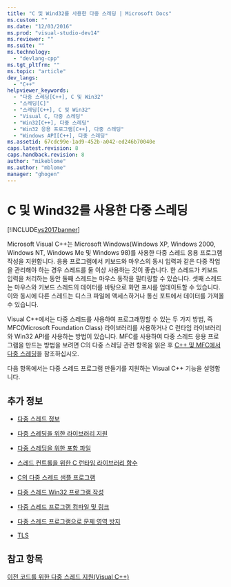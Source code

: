 ```yaml
---
title: "C 및 Wind32를 사용한 다중 스레딩 | Microsoft Docs"
ms.custom: ""
ms.date: "12/03/2016"
ms.prod: "visual-studio-dev14"
ms.reviewer: ""
ms.suite: ""
ms.technology: 
  - "devlang-cpp"
ms.tgt_pltfrm: ""
ms.topic: "article"
dev_langs: 
  - "C++"
helpviewer_keywords: 
  - "다중 스레딩[C++], C 및 Win32"
  - "스레딩[C]"
  - "스레딩[C++], C 및 Win32"
  - "Visual C, 다중 스레딩"
  - "Win32[C++], 다중 스레딩"
  - "Win32 응용 프로그램[C++], 다중 스레딩"
  - "Windows API[C++], 다중 스레딩"
ms.assetid: 67cdc99e-1ad9-452b-a042-ed246b70040e
caps.latest.revision: 8
caps.handback.revision: 8
author: "mikeblome"
ms.author: "mblome"
manager: "ghogen"
---
```

# C 및 Wind32를 사용한 다중 스레딩
[!INCLUDE[vs2017banner](../../assembler/inline/includes/vs2017banner.md)]

Microsoft Visual C\+\+는 Microsoft Windows\(Windows XP, Windows 2000, Windows NT, Windows Me 및 Windows 98\)를 사용한 다중 스레드 응용 프로그램 작성을 지원합니다.  응용 프로그램에서 키보드와 마우스의 동시 입력과 같은 다중 작업을 관리해야 하는 경우 스레드를 둘 이상 사용하는 것이 좋습니다.  한 스레드가 키보드 입력을 처리하는 동안 둘째 스레드는 마우스 동작을 필터링할 수 있습니다.  셋째 스레드는 마우스와 키보드 스레드의 데이터를 바탕으로 화면 표시를 업데이트할 수 있습니다.  이와 동시에 다른 스레드는 디스크 파일에 액세스하거나 통신 포트에서 데이터를 가져올 수 있습니다.  
  
 Visual C\+\+에서는 다중 스레드를 사용하여 프로그래밍할 수 있는 두 가지 방법, 즉 MFC\(Microsoft Foundation Class\) 라이브러리를 사용하거나 C 런타임 라이브러리와 Win32 API를 사용하는 방법이 있습니다.  MFC를 사용하여 다중 스레드 응용 프로그램을 만드는 방법을 보려면 C의 다중 스레딩 관련 항목을 읽은 후 [C\+\+ 및 MFC에서 다중 스레딩](../../parallel/multithreading-with-cpp-and-mfc.md)을 참조하십시오.  
  
 다음 항목에서는 다중 스레드 프로그램 만들기를 지원하는 Visual C\+\+ 기능을 설명합니다.  
  
## 추가 정보  
  
-   [다중 스레드 정보](../../parallel/multithread-programs.md)  
  
-   [다중 스레딩을 위한 라이브러리 지원](../../parallel/library-support-for-multithreading.md)  
  
-   [다중 스레딩을 위한 포함 파일](../../parallel/include-files-for-multithreading.md)  
  
-   [스레드 컨트롤을 위한 C 런타임 라이브러리 함수](../../parallel/c-run-time-library-functions-for-thread-control.md)  
  
-   [C의 다중 스레드 샘플 프로그램](../../parallel/sample-multithread-c-program.md)  
  
-   [다중 스레드 Win32 프로그램 작성](../../parallel/writing-a-multithreaded-win32-program.md)  
  
-   [다중 스레드 프로그램 컴파일 및 링크](../../parallel/compiling-and-linking-multithread-programs.md)  
  
-   [다중 스레드 프로그램으로 문제 영역 방지](../../parallel/avoiding-problem-areas-with-multithread-programs.md)  
  
-   [TLS](../../parallel/thread-local-storage-tls.md)  
  
## 참고 항목  
 [이전 코드를 위한 다중 스레드 지원\(Visual C\+\+\)](../../parallel/multithreading-support-for-older-code-visual-cpp.md)